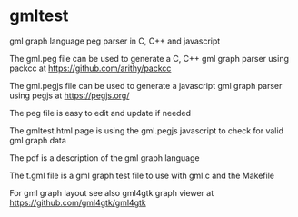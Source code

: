 # gmltest

gml graph language peg parser in C, C++ and javascript

The gml.peg file can be used to generate a C, C++ gml graph parser using packcc at https://github.com/arithy/packcc

The gml.pegjs file can be used to generate a javascript gml graph parser using pegjs at https://pegjs.org/

The peg file is easy to edit and update if needed

The gmltest.html page is using the gml.pegjs javascript to check for valid gml graph data

The pdf is a description of the gml graph language

The t.gml file is a gml graph test file to use with gml.c and the Makefile

For gml graph layout see also gml4gtk graph viewer at https://github.com/gml4gtk/gml4gtk

